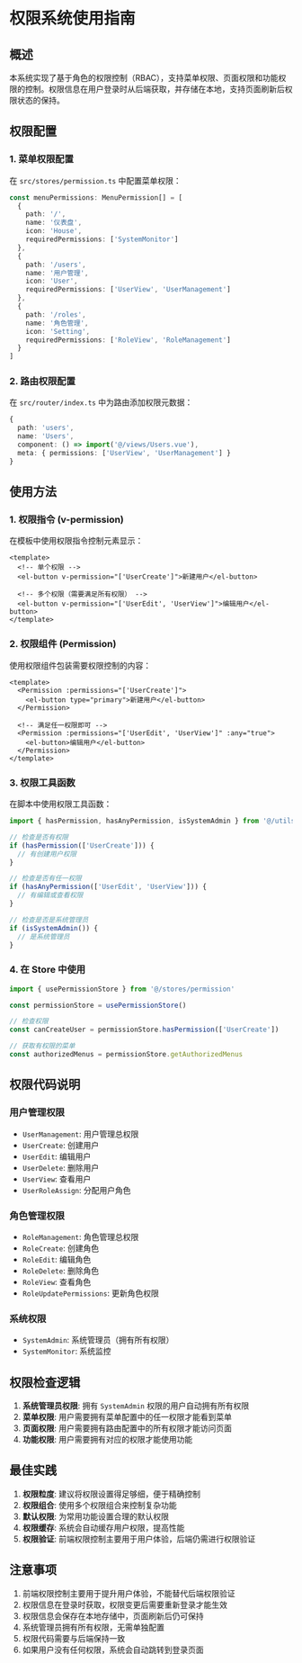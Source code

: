 # 权限系统使用指南

## 概述

本系统实现了基于角色的权限控制（RBAC），支持菜单权限、页面权限和功能权限的控制。权限信息在用户登录时从后端获取，并存储在本地，支持页面刷新后权限状态的保持。

## 权限配置

### 1. 菜单权限配置

在 `src/stores/permission.ts` 中配置菜单权限：

```typescript
const menuPermissions: MenuPermission[] = [
  {
    path: '/',
    name: '仪表盘',
    icon: 'House',
    requiredPermissions: ['SystemMonitor']
  },
  {
    path: '/users',
    name: '用户管理',
    icon: 'User',
    requiredPermissions: ['UserView', 'UserManagement']
  },
  {
    path: '/roles',
    name: '角色管理',
    icon: 'Setting',
    requiredPermissions: ['RoleView', 'RoleManagement']
  }
]
```

### 2. 路由权限配置

在 `src/router/index.ts` 中为路由添加权限元数据：

```typescript
{
  path: 'users',
  name: 'Users',
  component: () => import('@/views/Users.vue'),
  meta: { permissions: ['UserView', 'UserManagement'] }
}
```

## 使用方法

### 1. 权限指令 (v-permission)

在模板中使用权限指令控制元素显示：

```vue
<template>
  <!-- 单个权限 -->
  <el-button v-permission="['UserCreate']">新建用户</el-button>
  
  <!-- 多个权限（需要满足所有权限） -->
  <el-button v-permission="['UserEdit', 'UserView']">编辑用户</el-button>
</template>
```

### 2. 权限组件 (Permission)

使用权限组件包装需要权限控制的内容：

```vue
<template>
  <Permission :permissions="['UserCreate']">
    <el-button type="primary">新建用户</el-button>
  </Permission>
  
  <!-- 满足任一权限即可 -->
  <Permission :permissions="['UserEdit', 'UserView']" :any="true">
    <el-button>编辑用户</el-button>
  </Permission>
</template>
```

### 3. 权限工具函数

在脚本中使用权限工具函数：

```typescript
import { hasPermission, hasAnyPermission, isSystemAdmin } from '@/utils/permission'

// 检查是否有权限
if (hasPermission(['UserCreate'])) {
  // 有创建用户权限
}

// 检查是否有任一权限
if (hasAnyPermission(['UserEdit', 'UserView'])) {
  // 有编辑或查看权限
}

// 检查是否是系统管理员
if (isSystemAdmin()) {
  // 是系统管理员
}
```

### 4. 在 Store 中使用

```typescript
import { usePermissionStore } from '@/stores/permission'

const permissionStore = usePermissionStore()

// 检查权限
const canCreateUser = permissionStore.hasPermission(['UserCreate'])

// 获取有权限的菜单
const authorizedMenus = permissionStore.getAuthorizedMenus
```

## 权限代码说明

### 用户管理权限
- `UserManagement`: 用户管理总权限
- `UserCreate`: 创建用户
- `UserEdit`: 编辑用户
- `UserDelete`: 删除用户
- `UserView`: 查看用户
- `UserRoleAssign`: 分配用户角色

### 角色管理权限
- `RoleManagement`: 角色管理总权限
- `RoleCreate`: 创建角色
- `RoleEdit`: 编辑角色
- `RoleDelete`: 删除角色
- `RoleView`: 查看角色
- `RoleUpdatePermissions`: 更新角色权限

### 系统权限
- `SystemAdmin`: 系统管理员（拥有所有权限）
- `SystemMonitor`: 系统监控

## 权限检查逻辑

1. **系统管理员权限**: 拥有 `SystemAdmin` 权限的用户自动拥有所有权限
2. **菜单权限**: 用户需要拥有菜单配置中的任一权限才能看到菜单
3. **页面权限**: 用户需要拥有路由配置中的所有权限才能访问页面
4. **功能权限**: 用户需要拥有对应的权限才能使用功能

## 最佳实践

1. **权限粒度**: 建议将权限设置得足够细，便于精确控制
2. **权限组合**: 使用多个权限组合来控制复杂功能
3. **默认权限**: 为常用功能设置合理的默认权限
4. **权限缓存**: 系统会自动缓存用户权限，提高性能
5. **权限验证**: 前端权限控制主要用于用户体验，后端仍需进行权限验证

## 注意事项

1. 前端权限控制主要用于提升用户体验，不能替代后端权限验证
2. 权限信息在登录时获取，权限变更后需要重新登录才能生效
3. 权限信息会保存在本地存储中，页面刷新后仍可保持
4. 系统管理员拥有所有权限，无需单独配置
5. 权限代码需要与后端保持一致
6. 如果用户没有任何权限，系统会自动跳转到登录页面 